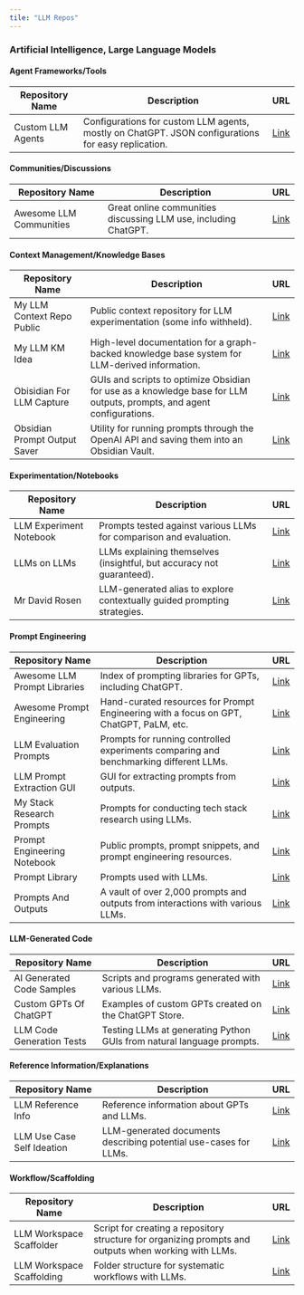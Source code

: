 ```yaml
---
tile: "LLM Repos"
---
```


### Artificial Intelligence, Large Language Models

#### Agent Frameworks/Tools

| Repository Name | Description | URL |
|-----------------|-------------|-----|
| Custom LLM Agents | Configurations for custom LLM agents, mostly on ChatGPT. JSON configurations for easy replication. | [Link](https://github.com/danielrosehill/Custom-LLM-Agents) |

#### Communities/Discussions

| Repository Name | Description | URL |
|-----------------|-------------|-----|
| Awesome LLM Communities | Great online communities discussing LLM use, including ChatGPT. | [Link](https://github.com/danielrosehill/Awesome-LLM-Communities) |

#### Context Management/Knowledge Bases

| Repository Name | Description | URL |
|-----------------|-------------|-----|
| My LLM Context Repo Public | Public context repository for LLM experimentation (some info withheld). | [Link](https://github.com/danielrosehill/My-LLM-Context-Repo-Public) |
| My LLM KM Idea | High-level documentation for a graph-backed knowledge base system for LLM-derived information. | [Link](https://github.com/danielrosehill/My-LLM-KM-Idea) |
| Obisidian For LLM Capture | GUIs and scripts to optimize Obsidian for use as a knowledge base for LLM outputs, prompts, and agent configurations. | [Link](https://github.com/danielrosehill/Obisidian-For-LLM-Capture) |
| Obsidian Prompt Output Saver | Utility for running prompts through the OpenAI API and saving them into an Obsidian Vault. | [Link](https://github.com/danielrosehill/Obsidian-Prompt-Output-Saver) |

#### Experimentation/Notebooks

| Repository Name | Description | URL |
|-----------------|-------------|-----|
| LLM Experiment Notebook | Prompts tested against various LLMs for comparison and evaluation. | [Link](https://github.com/danielrosehill/LLM-Experiment-Notebook) |
| LLMs on LLMs | LLMs explaining themselves (insightful, but accuracy not guaranteed). | [Link](https://github.com/danielrosehill/LLMs-on-LLMs) |
| Mr David Rosen | LLM-generated alias to explore contextually guided prompting strategies.  | [Link](https://github.com/danielrosehill/Mr-David-Rosen) |

#### Prompt Engineering

| Repository Name | Description | URL |
|-----------------|-------------|-----|
| Awesome LLM Prompt Libraries | Index of prompting libraries for GPTs, including ChatGPT. | [Link](https://github.com/danielrosehill/Awesome-LLM-Prompt-Libraries) |
| Awesome Prompt Engineering | Hand-curated resources for Prompt Engineering with a focus on GPT, ChatGPT, PaLM, etc. | [Link](https://github.com/danielrosehill/Awesome-Prompt-Engineering) |
| LLM Evaluation Prompts | Prompts for running controlled experiments comparing and benchmarking different LLMs. | [Link](https://github.com/danielrosehill/LLM-Evaluation-Prompts) |
| LLM Prompt Extraction GUI | GUI for extracting prompts from outputs. | [Link](https://github.com/danielrosehill/LLM-Prompt-Extraction-GUI) |
| My Stack Research Prompts | Prompts for conducting tech stack research using LLMs. | [Link](https://github.com/danielrosehill/My-Stack-Research-Prompts) |
| Prompt Engineering Notebook | Public prompts, prompt snippets, and prompt engineering resources. | [Link](https://github.com/danielrosehill/Prompt-Engineering-Notebook) |
| Prompt Library | Prompts used with LLMs. | [Link](https://github.com/danielrosehill/Prompt-Library) |
| Prompts And Outputs | A vault of over 2,000 prompts and outputs from interactions with various LLMs. | [Link](https://github.com/danielrosehill/Prompts-And-Outputs) |

#### LLM-Generated Code

| Repository Name | Description | URL |
|-----------------|-------------|-----|
| AI Generated Code Samples | Scripts and programs generated with various LLMs. | [Link](https://github.com/danielrosehill/AI-Generated-Code-Samples) |
| Custom GPTs Of ChatGPT | Examples of custom GPTs created on the ChatGPT Store. | [Link](https://github.com/danielrosehill/Custom-GPTs-Of-ChatGPT) |
| LLM Code Generation Tests | Testing LLMs at generating Python GUIs from natural language prompts. | [Link](https://github.com/danielrosehill/LLM-Code-Generation-Tests) |


#### Reference Information/Explanations

| Repository Name | Description | URL |
|-----------------|-------------|-----|
| LLM Reference Info | Reference information about GPTs and LLMs. | [Link](https://github.com/danielrosehill/LLM-Reference-Info) |
| LLM Use Case Self Ideation | LLM-generated documents describing potential use-cases for LLMs. | [Link](https://github.com/danielrosehill/LLM-Use-Case-Self-Ideation) |

#### Workflow/Scaffolding

| Repository Name | Description | URL |
|-----------------|-------------|-----|
| LLM Workspace Scaffolder | Script for creating a repository structure for organizing prompts and outputs when working with LLMs. | [Link](https://github.com/danielrosehill/LLM-Workspace-Scaffolder) |
| LLM Workspace Scaffolding | Folder structure for systematic workflows with LLMs. | [Link](https://github.com/danielrosehill/LLM-Workspace-Scaffolding) |
